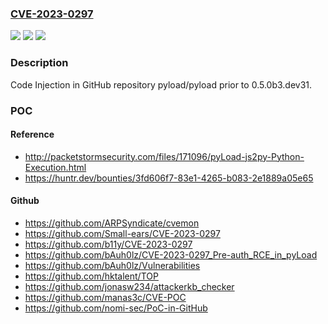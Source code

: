 ### [CVE-2023-0297](https://cve.mitre.org/cgi-bin/cvename.cgi?name=CVE-2023-0297)
![](https://img.shields.io/static/v1?label=Product&message=pyload%2Fpyload&color=blue)
![](https://img.shields.io/static/v1?label=Version&message=%3C%200.5.0b3.dev31%20&color=brighgreen)
![](https://img.shields.io/static/v1?label=Vulnerability&message=CWE-94%20Improper%20Control%20of%20Generation%20of%20Code&color=brighgreen)

### Description

Code Injection in GitHub repository pyload/pyload prior to 0.5.0b3.dev31.

### POC

#### Reference
- http://packetstormsecurity.com/files/171096/pyLoad-js2py-Python-Execution.html
- https://huntr.dev/bounties/3fd606f7-83e1-4265-b083-2e1889a05e65

#### Github
- https://github.com/ARPSyndicate/cvemon
- https://github.com/Small-ears/CVE-2023-0297
- https://github.com/b11y/CVE-2023-0297
- https://github.com/bAuh0lz/CVE-2023-0297_Pre-auth_RCE_in_pyLoad
- https://github.com/bAuh0lz/Vulnerabilities
- https://github.com/hktalent/TOP
- https://github.com/jonasw234/attackerkb_checker
- https://github.com/manas3c/CVE-POC
- https://github.com/nomi-sec/PoC-in-GitHub

